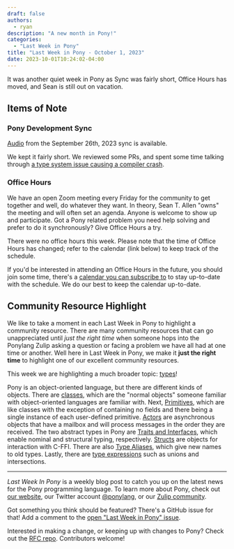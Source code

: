 ```yaml
---
draft: false
authors:
  - ryan
description: "A new month in Pony!"
categories:
  - "Last Week in Pony"
title: "Last Week in Pony - October 1, 2023"
date: 2023-10-01T10:24:02-04:00
---
```


It was another quiet week in Pony as Sync was fairly short, Office Hours has moved, and Sean is still out on vacation.

<!-- more -->

## Items of Note

### Pony Development Sync

[Audio](https://vimeo.com/917350063) from the September 26th, 2023 sync is available.

We kept it fairly short. We reviewed some PRs, and spent some time talking through [a type system issue causing a compiler crash](https://github.com/ponylang/ponyc/issues/4451).

### Office Hours

We have an open Zoom meeting every Friday for the community to get together and well, do whatever they want. In theory, Sean T. Allen "owns" the meeting and will often set an agenda. Anyone is welcome to show up and participate. Got a Pony related problem you need help solving and prefer to do it synchronously? Give Office Hours a try.

There were no office hours this week. Please note that the time of Office Hours has changed; refer to the calendar (link below) to keep track of the schedule.

If you'd be interested in attending an Office Hours in the future, you should join some time, there's a [calendar you can subscribe to](https://calendar.google.com/calendar/ical/4465e68ae24131ae00461a40893f2637a2c9ac510e311a44ff78680e2f183ce3%40group.calendar.google.com/public/basic.ics) to stay up-to-date with the schedule. We do our best to keep the calendar up-to-date.

## Community Resource Highlight

We like to take a moment in each Last Week in Pony to highlight a community resource. There are many community resources that can go unappreciated until _just the right time_ when someone hops into the Ponylang Zulip asking a question or facing a problem we have all had at one time or another. Well here in Last Week in Pony, we make it **just the right time** to highlight one of our excellent community resources.

This week we are highlighting a much broader topic: [types](https://tutorial.ponylang.io/types/)!

Pony is an object-oriented language, but there are different kinds of objects. There are [classes](https://tutorial.ponylang.io/types/classes), which are the "normal objects" someone familiar with object-oriented languages are familiar with. Next, [Primitives](https://tutorial.ponylang.io/types/primitives), which are like classes with the exception of containing no fields and there being a single instance of each user-defined primitive. [Actors](https://tutorial.ponylang.io/types/actors) are asynchronous objects that have a mailbox and will process messages in the order they are received. The two abstract types in Pony are [Traits and Interfaces](https://tutorial.ponylang.io/types/traits-and-interfaces), which enable nominal and structural typing, respectively. [Structs](https://tutorial.ponylang.io/types/structs) are objects for interaction with C-FFI. There are also [Type Aliases](https://tutorial.ponylang.io/types/type-aliases), which give new names to old types. Lastly, there are [type expressions](https://tutorial.ponylang.io/types/type-expressions#intersections) such as unions and intersections.

---

_Last Week In Pony_ is a weekly blog post to catch you up on the latest news for the Pony programming language. To learn more about Pony, check out [our website](https://ponylang.io), our Twitter account [@ponylang](https://twitter.com/ponylang), or our [Zulip community](https://ponylang.zulipchat.com).

Got something you think should be featured? There's a GitHub issue for that! Add a comment to the [open "Last Week in Pony" issue](https://github.com/ponylang/ponylang.github.io/issues?q=is%3Aissue+is%3Aopen+label%3Alast-week-in-pony).

Interested in making a change, or keeping up with changes to Pony? Check out the [RFC repo](https://github.com/ponylang/rfcs). Contributors welcome!
